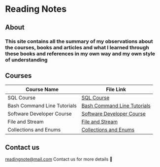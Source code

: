 # Reading Notes

## About

### This site contains all the summary of my observations about the courses, books and articles and what I learned through these books and references in my own way and my own style of understanding

## Courses

| Course Name                 | File Link                                                     |
|-----------------------------|---------------------------------------------------------------|
| SQL Course                  | [SQL Course](./SQL-Course.md)                                 |
| Bash Command Line Tutorials | [Bash Command Line Tutorials](./CLI-Course.md)                |
| Software Developer Course   | [Software Developer Course](./Software-Development-Course.md) |
| File and Stream | [File and Stream](./File-Stream.md) |
|Collections and Enums| [Collections and Enums](./Collections-Enums.md) |


## Contact us

readingnote@mail.com Contact us for more details :email:
